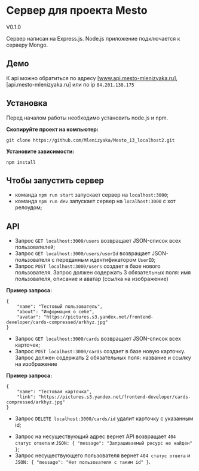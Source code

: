 # Сервер для проекта Mesto

V0.1.0

Сервер написан на Express.js.
Node.js приложение подключается к серверу Mongo.

## Демо

К api можно обратиться по адресу [www.api.mesto-mlenizyaka.ru], [api.mesto-mlenizyaka.ru] или по ip `84.201.138.175`


## Установка

Перед началом работы необходимо установить node.js и npm.

__Скопируйте проект на компьютер:__
```
git clone https://github.com/Mlenizyaka/Mesto_13_localhost2.git
```
__Установите зависимости:__
```
npm install
```

## Чтобы запустить сервер

- команда `npm run start` запускает сервер на `localhost:3000`;
- команда `npm run dev` запускает сервер на `localhost:3000` с хот релоудом;

## API

- Запрос `GET localhost:3000/users` возвращает JSON-список всех пользователей;
- Запрос `GET localhost:3000/users/userId` возвращает JSON-пользователя с переданным идентификатором `UserID`;
- Запрос `POST localhost:3000/users` создает в базе нового пользователя. Запрос должен содержать 3 обязательных поля: имя пользователя, описание и аватар (ссылка на изображение)

**Пример запроса:**

```
{
    "name": "Тестовый пользователь",
    "about": "Информация о себе",
    "avatar": "https://pictures.s3.yandex.net/frontend-developer/cards-compressed/arkhyz.jpg"
}
```

- Запрос `GET localhost:3000/cards` возвращает JSON-список всех карточек;
- Запрос `POST localhost:3000/cards` создает в базе новую карточку. Запрос должен содержать 2 обязательных поля: название и ссылку на изображение

**Пример запроса:**

```
{
    "name": "Тестовая карточка",
    "link": "https://pictures.s3.yandex.net/frontend-developer/cards-compressed/arkhyz.jpg"
}
```

- Запрос `DELETE localhost:3000/cards/id` удалит карточку с указанным id;

* Запрос на несуществующий адрес вернет API возвращает `404 статус ответа` и `JSON: { "message": "Запрашиваемый ресурс не найден" }`;
* Запрос несуществующего пользователя вернет `404 статус ответа` и `JSON: { "message": "Нет пользователя с таким id" }`.
